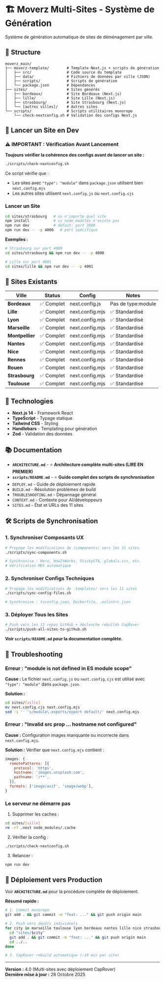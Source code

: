 # 🏗️ Moverz Multi-Sites - Système de Génération

Système de génération automatique de sites de déménagement par ville.

## 📁 Structure

```
moverz_main/
├── moverz-template/        # Template Next.js + scripts de génération
│   ├── src/                # Code source du template
│   ├── data/               # Fichiers de données par ville (JSON)
│   ├── scripts/            # Scripts de génération
│   └── package.json        # Dépendances
├── sites/                  # Sites générés
│   ├── bordeaux/           # Site Bordeaux (Next.js)
│   ├── lille/              # Site Lille (Next.js)
│   ├── strasbourg/         # Site Strasbourg (Next.js)
│   └── [autres villes]/    # Autres sites
└── scripts/                # Scripts utilitaires monorepo
    └── check-nextconfig.sh # Validation des configs Next.js
```

## 🚀 Lancer un Site en Dev

### ⚠️ IMPORTANT : Vérification Avant Lancement

**Toujours vérifier la cohérence des configs avant de lancer un site :**

```bash
./scripts/check-nextconfig.sh
```

Ce script vérifie que :
- Les sites avec `"type": "module"` dans `package.json` utilisent bien `next.config.mjs`
- Les autres sites utilisent `next.config.js` ou `next.config.cjs`

### Lancer un Site

```bash
cd sites/strasbourg   # ou n'importe quel site
npm install           # si node_modules n'existe pas
npm run dev           # défaut: port 3000
npm run dev -- -p 4000   # port spécifique
```

**Exemples :**
```bash
# Strasbourg sur port 4000
cd sites/strasbourg && npm run dev -- -p 4000

# Lille sur port 4001
cd sites/lille && npm run dev -- -p 4001
```

## 🎯 Sites Existants

| Ville | Status | Config | Notes |
|-------|--------|--------|-------|
| **Bordeaux** | ✅ Complet | next.config.js | Pas de type:module |
| **Lille** | ✅ Complet | next.config.mjs | ✅ Standardisé |
| **Lyon** | ✅ Complet | next.config.mjs | ✅ Standardisé |
| **Marseille** | ✅ Complet | next.config.mjs | ✅ Standardisé |
| **Montpellier** | ✅ Complet | next.config.mjs | ✅ Standardisé |
| **Nantes** | ✅ Complet | next.config.mjs | ✅ Standardisé |
| **Nice** | ✅ Complet | next.config.mjs | ✅ Standardisé |
| **Rennes** | ✅ Complet | next.config.mjs | ✅ Standardisé |
| **Rouen** | ✅ Complet | next.config.mjs | ✅ Standardisé |
| **Strasbourg** | ✅ Complet | next.config.mjs | ✅ Standardisé |
| **Toulouse** | ✅ Complet | next.config.mjs | ✅ Standardisé |

## 🔧 Technologies

- **Next.js 14** - Framework React
- **TypeScript** - Typage statique
- **Tailwind CSS** - Styling
- **Handlebars** - Templating pour génération
- **Zod** - Validation des données

## 📚 Documentation

- **`ARCHITECTURE.md`** - ⭐ **Architecture complète multi-sites (LIRE EN PREMIER)**
- **`scripts/README.md`** - ⭐ **Guide complet des scripts de synchronisation**
- `DEPLOY.md` - Guide de déploiement rapide
- `BUILD.md` - Résolution problèmes de build
- `TROUBLESHOOTING.md` - Dépannage général
- `CONTEXT.md` - Contexte pour AI/développeurs
- `SITES.md` - État et URLs des 11 sites

## 🛠️ Scripts de Synchronisation

### 1. Synchroniser Composants UX
```bash
# Propage les modifications de /components/ vers les 11 sites
./scripts/sync-components.sh

# Synchronise : Hero, HowItWorks, StickyCTA, globals.css, etc.
# Vérification MD5 automatique
```

### 2. Synchroniser Configs Techniques
```bash
# Propage les modifications de .templates/ vers les 11 sites
./scripts/sync-config-files.sh

# Synchronise : tsconfig.json, Dockerfile, .eslintrc.json
```

### 3. Déployer Tous les Sites
```bash
# Push vers les 11 repos GitHub + déclenche rebuilds CapRover
./scripts/push-all-sites-to-github.sh
```

**Voir `scripts/README.md` pour la documentation complète.**

## 🐛 Troubleshooting

### Erreur : "module is not defined in ES module scope"

**Cause :** Le fichier `next.config.js` ou `next.config.cjs` est utilisé avec `"type": "module"` dans `package.json`.

**Solution :**
```bash
cd sites/[ville]
mv next.config.cjs next.config.mjs
sed -i '' 's/module\.exports/export default/' next.config.mjs
```

### Erreur : "Invalid src prop ... hostname not configured"

**Cause :** Configuration images manquante ou incorrecte dans `next.config.mjs`.

**Solution :** Vérifier que `next.config.mjs` contient :
```javascript
images: {
  remotePatterns: [{
    protocol: 'https',
    hostname: 'images.unsplash.com',
    pathname: '/**',
  }],
  formats: ['image/avif', 'image/webp'],
}
```

### Le serveur ne démarre pas

1. Supprimer les caches :
```bash
cd sites/[ville]
rm -rf .next node_modules/.cache
```

2. Vérifier la config :
```bash
./scripts/check-nextconfig.sh
```

3. Relancer :
```bash
npm run dev
```

## 🚀 Déploiement vers Production

Voir **`ARCHITECTURE.md`** pour la procédure complète de déploiement.

**Résumé rapide :**
```bash
# 1. Commit monorepo
git add . && git commit -m "feat: ..." && git push origin main

# 2. Push vers dépôts individuels
for city in marseille toulouse lyon bordeaux nantes lille nice strasbourg rouen rennes montpellier; do
  cd "sites/$city"
  git add . && git commit -m "feat: ..." && git push origin main
  cd ../..
done

# 3. CapRover rebuild automatique (~10 min par site)
```

---

**Version :** 4.0 (Multi-sites avec déploiement CapRover)  
**Dernière mise à jour :** 28 Octobre 2025
